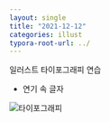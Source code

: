 ```yaml
---
layout: single
title: "2021-12-12"
categories: illust
typora-root-url: ../
---
```


일러스트 타이포그래피 연습 

- 연기 속 글자

![타이포그래피](/images/2021-12-12-todo211212/타이포그래피.jpg)

